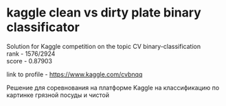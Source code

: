# kaggle clean vs dirty plate binary classificator
Solution for Kaggle competition on the topic CV binary-classification \
rank - 1576/2924 \
score - 0.87903

link to profile - https://www.kaggle.com/cvbnqq


Решение для соревнования на платформе Kaggle на классификацию по картинке грязной посуды и чистой
